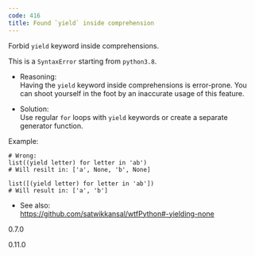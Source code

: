 ```yaml
---
code: 416
title: Found `yield` inside comprehension
---
```


Forbid `yield` keyword inside comprehensions.

This is a `SyntaxError` starting from `python3.8`.

  - Reasoning:  
    Having the `yield` keyword inside comprehensions is error-prone. You
    can shoot yourself in the foot by an inaccurate usage of this
    feature.

  - Solution:  
    Use regular `for` loops with `yield` keywords or create a separate
    generator function.

Example:

    # Wrong:
    list((yield letter) for letter in 'ab')
    # Will resilt in: ['a', None, 'b', None]
    
    list([(yield letter) for letter in 'ab'])
    # Will result in: ['a', 'b']

  - See also:  
    <https://github.com/satwikkansal/wtfPython#-yielding-none>

<div class="versionadded">

0.7.0

</div>

<div class="versionchanged">

0.11.0

</div>
